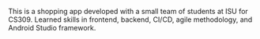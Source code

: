 This is a shopping app developed with a small team of students at ISU for CS309. Learned skills in frontend, backend, CI/CD, agile methodology, and Android Studio framework.
